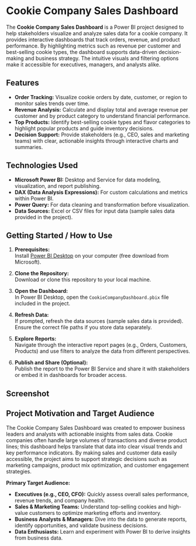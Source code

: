 # Cookie Company Sales Dashboard

The **Cookie Company Sales Dashboard** is a Power BI project designed to help stakeholders visualize and analyze sales data for a cookie company. It provides interactive dashboards that track orders, revenue, and product performance. By highlighting metrics such as revenue per customer and best-selling cookie types, the dashboard supports data-driven decision-making and business strategy. The intuitive visuals and filtering options make it accessible for executives, managers, and analysts alike.

## Features

- **Order Tracking:** Visualize cookie orders by date, customer, or region to monitor sales trends over time.  
- **Revenue Analysis:** Calculate and display total and average revenue per customer and by product category to understand financial performance.  
- **Top Products:** Identify best-selling cookie types and flavor categories to highlight popular products and guide inventory decisions.  
- **Decision Support:** Provide stakeholders (e.g., CEO, sales and marketing teams) with clear, actionable insights through interactive charts and summaries.

## Technologies Used

- **Microsoft Power BI:** Desktop and Service for data modeling, visualization, and report publishing.  
- **DAX (Data Analysis Expressions):** For custom calculations and metrics within Power BI.  
- **Power Query:** For data cleaning and transformation before visualization.  
- **Data Sources:** Excel or CSV files for input data (sample sales data provided in the project).

## Getting Started / How to Use

1. **Prerequisites:**  
   Install [Power BI Desktop](https://powerbi.microsoft.com/desktop/) on your computer (free download from Microsoft).

2. **Clone the Repository:**  
   Download or clone this repository to your local machine.

3. **Open the Dashboard:**  
   In Power BI Desktop, open the `CookieCompanyDashboard.pbix` file included in the project.

4. **Refresh Data:**  
   If prompted, refresh the data sources (sample sales data is provided). Ensure the correct file paths if you store data separately.

5. **Explore Reports:**  
   Navigate through the interactive report pages (e.g., Orders, Customers, Products) and use filters to analyze the data from different perspectives.

6. **Publish and Share (Optional):**  
   Publish the report to the Power BI Service and share it with stakeholders or embed it in dashboards for broader access.

## Screenshot

<!-- Screenshot placeholder: Add a screenshot of the Power BI dashboard here -->

## Project Motivation and Target Audience

The Cookie Company Sales Dashboard was created to empower business leaders and analysts with actionable insights from sales data. Cookie companies often handle large volumes of transactions and diverse product lines; this dashboard helps translate that data into clear visual trends and key performance indicators. By making sales and customer data easily accessible, the project aims to support strategic decisions such as marketing campaigns, product mix optimization, and customer engagement strategies.

**Primary Target Audience:**
- **Executives (e.g., CEO, CFO):** Quickly assess overall sales performance, revenue trends, and company health.  
- **Sales & Marketing Teams:** Understand top-selling cookies and high-value customers to optimize marketing efforts and inventory.  
- **Business Analysts & Managers:** Dive into the data to generate reports, identify opportunities, and validate business decisions.  
- **Data Enthusiasts:** Learn and experiment with Power BI to derive insights from business data.
